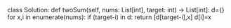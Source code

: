 class Solution:
    def twoSum(self, nums: List[int], target: int) -> List[int]:
        d={}
        for x,i in enumerate(nums):
            if (target-i) in d:
                return [d[target-i],x]
            d[i]=x
            
